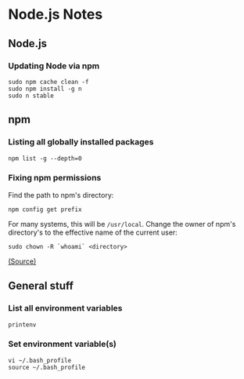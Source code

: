 # Node.js Notes

## Node.js

### Updating Node via npm

	sudo npm cache clean -f
	sudo npm install -g n
	sudo n stable

## npm

### Listing all globally installed packages

	npm list -g --depth=0

### Fixing npm permissions

Find the path to npm's directory: 

	npm config get prefix
	
For many systems, this will be `/usr/local`. Change the owner of npm's directory's to the effective name of the current user: 

	sudo chown -R `whoami` <directory>

[(Source)](https://docs.npmjs.com/getting-started/fixing-npm-permissions)

## General stuff

### List all environment variables

	printenv
	
### Set environment variable(s)

	vi ~/.bash_profile
	source ~/.bash_profile
